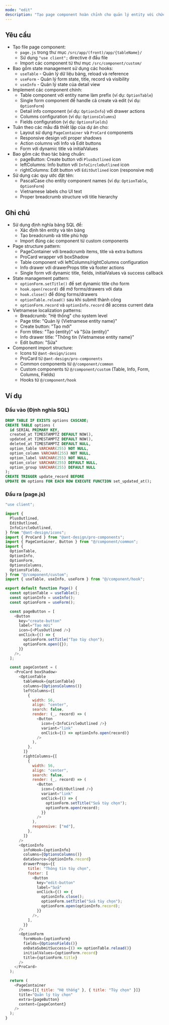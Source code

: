 ```yaml
---
mode: "edit"
description: "Tạo page component hoàn chỉnh cho quản lý entity với chức năng hiển thị bảng, form tạo mới, form chỉnh sửa và xem chi tiết."
---
```


## Yêu cầu

- Tạo file page component:
  - `page.js` trong thư mục `/src/app/(front)/app/{tableName}/`
  - Sử dụng `"use client";` directive ở đầu file
  - Import các component từ thư mục `/src/component/custom/`
- Bao gồm state management sử dụng các hooks:
  - `useTable` - Quản lý dữ liệu bảng, reload và reference
  - `useForm` - Quản lý form state, title, record và visibility
  - `useInfo` - Quản lý state của detail view
- Implement các component chính:
  - Table component với entity name làm prefix (ví dụ: `OptionTable`)  
  - Single form component để handle cả create và edit (ví dụ: `OptionForm`)
  - Detail info component (ví dụ: `OptionInfo`) với drawer actions
  - Columns configuration (ví dụ: `OptionsColumns`)
  - Fields configuration (ví dụ: `OptionsFields`)
- Tuân theo các mẫu đã thiết lập của dự án cho:
  - Layout sử dụng `PageContainer` và `ProCard` components
  - Responsive design với proper shadows
  - Action columns với Info và Edit buttons
  - Form với dynamic title và initialValues
- Bao gồm các thao tác bảng chuẩn:
  - pageButton: Create button với `PlusOutlined` icon
  - leftColumns: Info button với `InfoCircleOutlined` icon  
  - rightColumns: Edit button với `EditOutlined` icon (responsive md)
- Sử dụng các quy ước đặt tên:
  - PascalCase cho entity component names (ví dụ: `OptionTable`, `OptionForm`)
  - Vietnamese labels cho UI text
  - Proper breadcrumb structure với title hierarchy

## Ghi chú

- Sử dụng định nghĩa bảng SQL để:
  - Xác định tên entity và tên bảng
  - Tạo breadcrumb và title phù hợp
  - Import đúng các component từ custom components
- Page structure pattern:
  - PageContainer với breadcrumb items, title và extra buttons
  - ProCard wrapper với boxShadow
  - Table component với leftColumns/rightColumns configuration
  - Info drawer với drawerProps title và footer actions
  - Single form với dynamic title, fields, initialValues và success callback
- State management pattern:
  - `optionForm.setTitle()` để set dynamic title cho form
  - `hook.open(record)` để mở forms/drawers với data
  - `hook.close()` để đóng forms/drawers
  - `optionTable.reload()` sau khi submit thành công
  - `optionForm.record` và `optionInfo.record` để access current data
- Vietnamese localization patterns:
  - Breadcrumb: "Hệ thống" cho system level
  - Page title: "Quản lý {Vietnamese entity name}"
  - Create button: "Tạo mới"
  - Form titles: "Tạo {entity}" và "Sửa {entity}"
  - Info drawer title: "Thông tin {Vietnamese entity name}"
  - Edit button: "Sửa"
- Component import structure:
  - Icons từ `@ant-design/icons`
  - ProCard từ `@ant-design/pro-components`
  - Common components từ `@/component/common`
  - Custom components từ `@/component/custom` (Table, Info, Form, Columns, Fields)
  - Hooks từ `@/component/hook`

## Ví dụ

### Đầu vào (Định nghĩa SQL)

```sql
DROP TABLE IF EXISTS options CASCADE;
CREATE TABLE options (
  id SERIAL PRIMARY KEY,
  created_at TIMESTAMPTZ DEFAULT NOW(),
  updated_at TIMESTAMPTZ DEFAULT NOW(),
  deleted_at TIMESTAMPTZ DEFAULT NULL,
  option_table VARCHAR(255) NOT NULL,
  option_column VARCHAR(255) NOT NULL,
  option_label VARCHAR(255) NOT NULL,
  option_color VARCHAR(255) DEFAULT NULL,
  option_group VARCHAR(255) DEFAULT NULL
);
CREATE TRIGGER update_record BEFORE
UPDATE ON options FOR EACH ROW EXECUTE FUNCTION set_updated_at();
```

### Đầu ra (page.js)

```javascript
"use client";

import {
  PlusOutlined,
  EditOutlined,
  InfoCircleOutlined,
} from "@ant-design/icons";
import { ProCard } from "@ant-design/pro-components";
import { PageContainer, Button } from "@/component/common";
import {
  OptionTable,
  OptionInfo,
  OptionForm,
  OptionsColumns,
  OptionsFields,
} from "@/component/custom";
import { useTable, useInfo, useForm } from "@/component/hook";

export default function Page() {
  const optionTable = useTable();
  const optionInfo = useInfo();
  const optionForm = useForm();

  const pageButton = [
    <Button
      key="create-button"
      label="Tạo mới"
      icon={<PlusOutlined />}
      onClick={() => {
        optionForm.setTitle("Tạo tùy chọn");
        optionForm.open({});
      }}
    />,
  ];

  const pageContent = (
    <ProCard boxShadow>
      <OptionTable
        tableHook={optionTable}
        columns={OptionsColumns()}
        leftColumns={[
          {
            width: 56,
            align: "center",
            search: false,
            render: (_, record) => (
              <Button
                icon={<InfoCircleOutlined />}
                variant="link"
                onClick={() => optionInfo.open(record)}
              />
            ),
          },
        ]}
        rightColumns={[
          {
            width: 56,
            align: "center",
            search: false,
            render: (_, record) => (
              <Button
                icon={<EditOutlined />}
                variant="link"
                onClick={() => {
                  optionForm.setTitle("Sửa tùy chọn");
                  optionForm.open(record);
                }}
              />
            ),
            responsive: ["md"],
          },
        ]}
      />
      <OptionInfo
        infoHook={optionInfo}
        columns={OptionsColumns()}
        dataSource={optionInfo.record}
        drawerProps={{
          title: "Thông tin tùy chọn",
          footer: [
            <Button
              key="edit-button"
              label="Sửa"
              onClick={() => {
                optionInfo.close();
                optionForm.setTitle("Sửa tùy chọn");
                optionForm.open(optionInfo.record);
              }}
            />,
          ],
        }}
      />
      <OptionForm
        formHook={optionForm}
        fields={OptionsFields()}
        onDataSubmitSuccess={() => optionTable.reload()}
        initialValues={optionForm.record}
        title={optionForm.title}
      />
    </ProCard>
  );

  return (
    <PageContainer
      items={[{ title: "Hệ thống" }, { title: "Tùy chọn" }]}
      title="Quản lý tùy chọn"
      extra={pageButton}
      content={pageContent}
    />
  );
}
```
